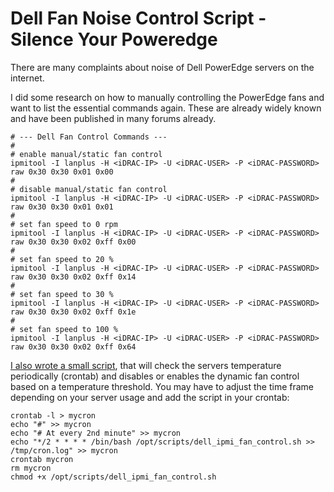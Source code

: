 # Dell Fan Noise Control Script - Silence Your Poweredge


There are many complaints about noise of Dell PowerEdge servers on the internet.


I did some research on how to manually controlling the PowerEdge fans and want to list the essential commands again. These are already widely known and have been published in many forums already.

    # --- Dell Fan Control Commands ---
    #
    # enable manual/static fan control
    ipmitool -I lanplus -H <iDRAC-IP> -U <iDRAC-USER> -P <iDRAC-PASSWORD> raw 0x30 0x30 0x01 0x00
    #
    # disable manual/static fan control
    ipmitool -I lanplus -H <iDRAC-IP> -U <iDRAC-USER> -P <iDRAC-PASSWORD> raw 0x30 0x30 0x01 0x01
    #
    # set fan speed to 0 rpm
    ipmitool -I lanplus -H <iDRAC-IP> -U <iDRAC-USER> -P <iDRAC-PASSWORD> raw 0x30 0x30 0x02 0xff 0x00
    #
    # set fan speed to 20 %
    ipmitool -I lanplus -H <iDRAC-IP> -U <iDRAC-USER> -P <iDRAC-PASSWORD> raw 0x30 0x30 0x02 0xff 0x14
    #
    # set fan speed to 30 %
    ipmitool -I lanplus -H <iDRAC-IP> -U <iDRAC-USER> -P <iDRAC-PASSWORD> raw 0x30 0x30 0x02 0xff 0x1e
    #
    # set fan speed to 100 %
    ipmitool -I lanplus -H <iDRAC-IP> -U <iDRAC-USER> -P <iDRAC-PASSWORD> raw 0x30 0x30 0x02 0xff 0x64


[I also wrote a small script](https://github.com/memmex/Dell_Fan_Noise/blob/master/dell_ipmi_fan_control.sh), that will check the servers temperature periodically (crontab) and disables or enables the dynamic fan control based on a temperature threshold. You may have to adjust the time frame depending on your server usage and add the script in your crontab:

    crontab -l > mycron
    echo "#" >> mycron
    echo "# At every 2nd minute" >> mycron
    echo "*/2 * * * * /bin/bash /opt/scripts/dell_ipmi_fan_control.sh >> /tmp/cron.log" >> mycron
    crontab mycron
    rm mycron
    chmod +x /opt/scripts/dell_ipmi_fan_control.sh
